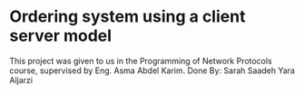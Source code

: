 # Ordering system using a client server model
This project was given to us in the Programming of Network Protocols course, supervised by Eng. Asma Abdel Karim.
Done By:
Sarah Saadeh
Yara Aljarzi
